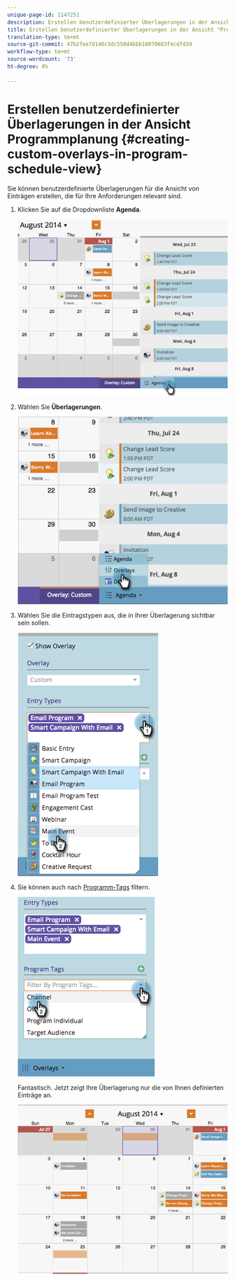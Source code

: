 ```yaml
---
unique-page-id: 1147251
description: Erstellen benutzerdefinierter Überlagerungen in der Ansicht Programmplanung - Marketing Docs - Produktdokumentation
title: Erstellen benutzerdefinierter Überlagerungen in der Ansicht "Programmplanung"
translation-type: tm+mt
source-git-commit: 47b2fee7d146c3dc558d4bbb10070683f4cdfd3d
workflow-type: tm+mt
source-wordcount: '73'
ht-degree: 0%

---
```



# Erstellen benutzerdefinierter Überlagerungen in der Ansicht Programmplanung {#creating-custom-overlays-in-program-schedule-view}

Sie können benutzerdefinierte Überlagerungen für die Ansicht von Einträgen erstellen, die für Ihre Anforderungen relevant sind.

1. Klicken Sie auf die Dropdownliste **Agenda**.

   ![](assets/image2014-9-24-10-3a20-3a11.png)

1. Wählen Sie **Überlagerungen**.

   ![](assets/image2014-9-24-10-3a20-3a17.png)

1. Wählen Sie die Eintragstypen aus, die in Ihrer Überlagerung sichtbar sein sollen.

   ![](assets/image2014-9-24-10-3a20-3a26.png)

1. Sie können auch nach [Programm-Tags](../../../../product-docs/core-marketo-concepts/programs/working-with-programs/understanding-tags/use-tags-in-a-program.md) filtern.

   ![](assets/image2014-9-24-10-3a20-3a32.png)

   Fantastisch. Jetzt zeigt Ihre Überlagerung nur die von Ihnen definierten Einträge an.

   ![](assets/image2014-9-24-10-3a20-3a37.png)

